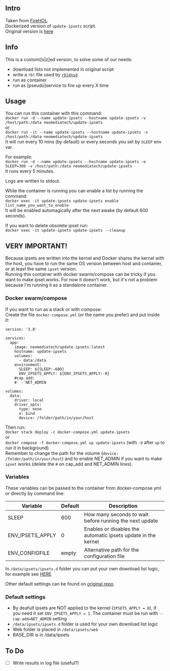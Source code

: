 ## Intro
Taken from [FireHOL](https://github.com/firehol/blocklist-ipsets/wiki).  
Dockerized version of `update-ipsets` script.  
Original version is [here](https://raw.githubusercontent.com/firehol/firehol/master/sbin/update-ipsets)  

## Info
This is a customi[s|z]ed version, to solve some of our needs:  
- download lists not implemented in original script
- write a `rbl` file used by [`rbldnsd`](https://github.com/Neomediatech/rbldns)
- run as container
- run as [pseudo]service to fire up every X time

## Usage
You can run this container with this command:  
`docker run -d --name update-ipsets --hostname update-ipsets -v /host/path:/data neomediatech/update-ipsets`  
or  
`docker run -it --name update-ipsets --hostname update-ipsets -v /host/path:/data neomediatech/update-ipsets`  
It will run every 10 mins (by default) or every seconds you set by `SLEEP` env var.  

For example:  
`docker run -d --name update-ipsets --hostname update-ipsets -e SLEEP=300 -v /host/path:/data neomediatech/update-ipsets`  
It runs every 5 minutes.  

Logs are written to stdout.  

While the container is running you can enable a list by running the command:  
`docker exec -it update-ipsets update-ipsets enable list_name_you_want_to_enable`  
It will be enabled automagically after the next awake (by default 600 seconds).

If you want to delete obsolete ipset run:  
`docker exec -it update-ipsets update-ipsets --cleanup`  

## VERY IMPORTANT!
Because ipsets are written into the kernel and Docker shares the kernel with the host, you have to run the same OS version between host and container, or at least the same `ipset` version.  
Running this container with docker swarm/compose can be tricky if you want to make ipset works. For now it doesn't work, but it's not a problem because I'm running it as a standalone container.  

### Docker swarm/compose
If you want to run as a stack or with compose:  
Create the file `docker-compose.yml` (or the name you prefer) and put inside it:  
```
version: '3.8'

services:
  app:
    image: neomediatech/update-ipsets:latest
    hostname: update-ipsets
    volumes:
      - data:/data
    environment:
      SLEEP: ${SLEEP:-600}
      ENV_IPSETS_APPLY: ${ENV_IPSETS_APPLY:-0}
    #cap_add:
    #  - NET_ADMIN

volumes:
  data:
    driver: local
    driver_opts:
      type: none
      o: bind
      device: /folder/path/in/your/host

```
Then run:  
`docker stack deploy -c docker-compose.yml update-ipsets`  
or  
`docker compose -f docker-compose.yml up update-ipsets` (with `-d` after `up` to run it in background)  
Remember to change the path for the volume (`device: /folder/path/in/your/host`) and to enable NET_ADMIN if you want to make `ipset` works (delete the `#` on cap_add and NET_ADMIN lines).  

### Variables

These variables can be passed to the container from docker-compose.yml or directly by command line:

| Variable         | Default | Description                                                   |
| ---------------- | ------- | ------------------------------------------------------------- |
| SLEEP            | 600     | How many seconds to wait before running the next update       |
| ENV_IPSETS_APPLY | 0       | Enables or disables the automatic ipsets update in the kernel |
| ENV_CONFIGFILE   | empty   | Alternative path for the configuration file                   |

In `/data/ipsets/ipsets.d` folder you can put your own download list logic, for example see [HERE](ipsets.d/)  

Other default settings can be found on [original repo](https://github.com/firehol/blocklist-ipsets/wiki/Downloading-IP-Lists).  
### Default settings
- By deafult ipsets are NOT applied to the kernel (`IPSETS_APPLY = 0`), if you need it set `ENV_IPSETS_APPLY = 1`. The container must be run with `--cap-add=NET_ADMIN` setting
- `/data/ipsets/ipsets.d` folder is used for your own download list logic
- Web folder is placed in `/data/ipsets/web`
- BASE_DIR is in /data/ipsets

## To Do
- [ ] Write results in log file (useful?)

